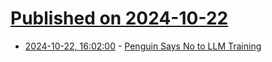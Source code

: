# [Published on 2024-10-22](index.md)

* [2024-10-22, 16:02:00](https://soylentnews.org/article.pl?sid=24/10/21/003216&from=rss) - [Penguin Says No to LLM Training](https://soylentnews.org/article.pl?sid=24/10/21/003216&from=rss)
